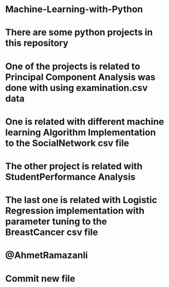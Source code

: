 # Machine-Learning-with-Python
# There are some python projects in this repository
# One of the projects is related to Principal Component Analysis was done with using examination.csv data
# One is related with different machine learning Algorithm Implementation to the SocialNetwork csv file
# The other project is related with StudentPerformance Analysis
# The last one is related with Logistic Regression implementation with parameter tuning to the BreastCancer csv file
# @AhmetRamazanli
# Commit new file
